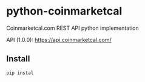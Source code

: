 # python-coinmarketcal
Coinmarketcal.com REST API python implementation

API (1.0.0): https://api.coinmarketcal.com/

## Install
```
pip instal